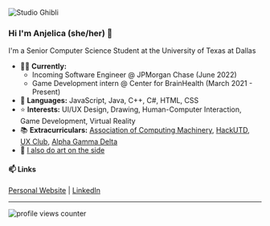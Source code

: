 ![Studio Ghibli](https://blog.lootcrate.com/wp-content/uploads/2020/01/GL5qzLh.gif)

### Hi I'm Anjelica (she/her) 👋
I'm a Senior Computer Science Student at the University of Texas at Dallas
- 👩‍💻 **Currently:**
  - Incoming Software Engineer @ JPMorgan Chase (June 2022)
  - Game Development intern @ Center for BrainHealth (March 2021 - Present)
- 🌻 **Languages:** JavaScript, Java, C++, C#, HTML, CSS
- ⭐ **Interests:** UI/UX Design, Drawing, Human-Computer Interaction, Game Development, Virtual Reality
- 📚 **Extracurriculars:** [Association of Computing Machinery](https://acmutd.co/), [HackUTD](https://hackutd.co/), [UX Club](https://uxutd.com/), [Alpha Gamma Delta](http://utdallas.alphagammadelta.org/)
- 🎨 [I also do art on the side](https://evanjelica.github.io/pages/art.html)

#### 📫 Links
[Personal Website](https://evanjelica.github.io) | [LinkedIn](https://www.linkedin.com/in/anjelica-avorque/)

---

![profile views counter](https://komarev.com/ghpvc/?username=evanjelica&label=visitors)
